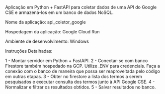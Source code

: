 Aplicação em Python + FastAPI para coletar dados de uma API do Google CSE e armazená-los em um banco de dados NoSQL.

Nome da aplicação: api_coletor_google

Hospedagem da aplicação: Google Cloud Run

Ambiente de desenvolvimento: Windows

Instruções Detalhadas:

1 - Montar servidor em Python + FastAPI.
2 - Conectar-se com banco Firestore também hospedado na GCP. Utilize .ENV para credenciais. Faça a conexão com o banco de maneira que possa ser reaproveitada pelo código em outras etapas.
3 - Obter no firestore a lista dos termos a serem pesquisados e executar consulta dos termos junto à API Google CSE.
4 - Normalizar e filtrar os resultados obtidos.
5 - Salvar resultados no banco.

